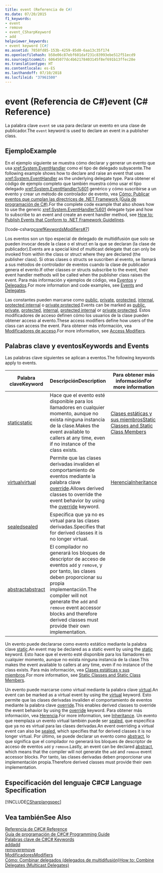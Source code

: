 ```yaml
---
title: event (Referencia de C#)
ms.date: 07/20/2015
f1_keywords:
- event
- remove
- event_CSharpKeyword
- add
helpviewer_keywords:
- event keyword [C#]
ms.assetid: 7858fd85-153b-4259-85d0-6aa13c35f174
ms.openlocfilehash: b58e06c87ebf601daf231c83993ebe512f51ecd9
ms.sourcegitcommit: 60645077dc4b62178403145f8ef691b13ffec28e
ms.translationtype: HT
ms.contentlocale: es-ES
ms.lasthandoff: 07/10/2018
ms.locfileid: "37961500"
---
```

# <a name="event-c-reference"></a><span data-ttu-id="79f35-102">event (Referencia de C#)</span><span class="sxs-lookup"><span data-stu-id="79f35-102">event (C# Reference)</span></span>
<span data-ttu-id="79f35-103">La palabra clave `event` se usa para declarar un evento en una clase de publicador.</span><span class="sxs-lookup"><span data-stu-id="79f35-103">The `event` keyword is used to declare an event in a publisher class.</span></span>  
  
## <a name="example"></a><span data-ttu-id="79f35-104">Ejemplo</span><span class="sxs-lookup"><span data-stu-id="79f35-104">Example</span></span>  
 <span data-ttu-id="79f35-105">En el ejemplo siguiente se muestra cómo declarar y generar un evento que usa <xref:System.EventHandler> como el tipo de delegado subyacente.</span><span class="sxs-lookup"><span data-stu-id="79f35-105">The following example shows how to declare and raise an event that uses <xref:System.EventHandler> as the underlying delegate type.</span></span> <span data-ttu-id="79f35-106">Para obtener el código de ejemplo completo que también muestra cómo usar el tipo delegado <xref:System.EventHandler%601> genérico y cómo suscribirse a un evento y crear un método de controlador de evento, vea [Cómo: Publicar eventos que cumplan las directrices de .NET Framework (Guía de programación de C#)](../../../csharp/programming-guide/events/how-to-publish-events-that-conform-to-net-framework-guidelines.md).</span><span class="sxs-lookup"><span data-stu-id="79f35-106">For the complete code example that also shows how to use the generic <xref:System.EventHandler%601> delegate type and how to subscribe to an event and create an event handler method, see [How to: Publish Events that Conform to .NET Framework Guidelines](../../../csharp/programming-guide/events/how-to-publish-events-that-conform-to-net-framework-guidelines.md).</span></span>  
  
 [!code-csharp[csrefKeywordsModifiers#7](~/samples/snippets/csharp/VS_Snippets_VBCSharp/csrefKeywordsModifiers/CS/csrefKeywordsModifiers.cs#7)]
  
 <span data-ttu-id="79f35-107">Los eventos son un tipo especial de delegado de multidifusión que solo se pueden invocar desde la clase o el struct en la que se declaran (la clase de publicador).</span><span class="sxs-lookup"><span data-stu-id="79f35-107">Events are a special kind of multicast delegate that can only be invoked from within the class or struct where they are declared (the publisher class).</span></span> <span data-ttu-id="79f35-108">Si otras clases o structs se suscriben al evento, se llamará a sus métodos de controlador de eventos cuando la clase de publicador genera el evento.</span><span class="sxs-lookup"><span data-stu-id="79f35-108">If other classes or structs subscribe to the event, their event handler methods will be called when the publisher class raises the event.</span></span> <span data-ttu-id="79f35-109">Para más información y ejemplos de código, vea [Eventos](../../../csharp/programming-guide/events/index.md) y [Delegados](../../../csharp/programming-guide/delegates/index.md).</span><span class="sxs-lookup"><span data-stu-id="79f35-109">For more information and code examples, see [Events](../../../csharp/programming-guide/events/index.md) and [Delegates](../../../csharp/programming-guide/delegates/index.md).</span></span>  
  
 <span data-ttu-id="79f35-110">Las constantes pueden marcarse como [public](../../../csharp/language-reference/keywords/public.md), [private](../../../csharp/language-reference/keywords/private.md), [protected](../../../csharp/language-reference/keywords/protected.md), [internal](../../../csharp/language-reference/keywords/internal.md), [protected internal](../../../csharp/language-reference/keywords/protected-internal.md) o [private protected](../../../csharp/language-reference/keywords/private-protected.md).</span><span class="sxs-lookup"><span data-stu-id="79f35-110">Events can be marked as [public](../../../csharp/language-reference/keywords/public.md), [private](../../../csharp/language-reference/keywords/private.md), [protected](../../../csharp/language-reference/keywords/protected.md), [internal](../../../csharp/language-reference/keywords/internal.md), [protected internal](../../../csharp/language-reference/keywords/protected-internal.md) or [private protected](../../../csharp/language-reference/keywords/private-protected.md).</span></span> <span data-ttu-id="79f35-111">Estos modificadores de acceso definen cómo los usuarios de la clase pueden obtener acceso al evento.</span><span class="sxs-lookup"><span data-stu-id="79f35-111">These access modifiers define how users of the class can access the event.</span></span> <span data-ttu-id="79f35-112">Para obtener más información, vea [Modificadores de acceso](../../../csharp/programming-guide/classes-and-structs/access-modifiers.md).</span><span class="sxs-lookup"><span data-stu-id="79f35-112">For more information, see [Access Modifiers](../../../csharp/programming-guide/classes-and-structs/access-modifiers.md).</span></span>  
  
## <a name="keywords-and-events"></a><span data-ttu-id="79f35-113">Palabras clave y eventos</span><span class="sxs-lookup"><span data-stu-id="79f35-113">Keywords and Events</span></span>  
 <span data-ttu-id="79f35-114">Las palabras clave siguientes se aplican a eventos.</span><span class="sxs-lookup"><span data-stu-id="79f35-114">The following keywords apply to events.</span></span>  
  
|<span data-ttu-id="79f35-115">Palabra clave</span><span class="sxs-lookup"><span data-stu-id="79f35-115">Keyword</span></span>|<span data-ttu-id="79f35-116">Descripción</span><span class="sxs-lookup"><span data-stu-id="79f35-116">Description</span></span>|<span data-ttu-id="79f35-117">Para obtener más información</span><span class="sxs-lookup"><span data-stu-id="79f35-117">For more information</span></span>|  
|-------------|-----------------|--------------------------|  
|[<span data-ttu-id="79f35-118">static</span><span class="sxs-lookup"><span data-stu-id="79f35-118">static</span></span>](../../../csharp/language-reference/keywords/static.md)|<span data-ttu-id="79f35-119">Hace que el evento esté disponible para los llamadores en cualquier momento, aunque no exista ninguna instancia de la clase.</span><span class="sxs-lookup"><span data-stu-id="79f35-119">Makes the event available to callers at any time, even if no instance of the class exists.</span></span>|[<span data-ttu-id="79f35-120">Clases estáticas y sus miembros</span><span class="sxs-lookup"><span data-stu-id="79f35-120">Static Classes and Static Class Members</span></span>](../../../csharp/programming-guide/classes-and-structs/static-classes-and-static-class-members.md)|  
|[<span data-ttu-id="79f35-121">virtual</span><span class="sxs-lookup"><span data-stu-id="79f35-121">virtual</span></span>](../../../csharp/language-reference/keywords/virtual.md)|<span data-ttu-id="79f35-122">Permite que las clases derivadas invaliden el comportamiento de eventos mediante la palabra clave [override](../../../csharp/language-reference/keywords/override.md).</span><span class="sxs-lookup"><span data-stu-id="79f35-122">Allows derived classes to override the event behavior by using the [override](../../../csharp/language-reference/keywords/override.md) keyword.</span></span>|[<span data-ttu-id="79f35-123">Herencia</span><span class="sxs-lookup"><span data-stu-id="79f35-123">Inheritance</span></span>](../../../csharp/programming-guide/classes-and-structs/inheritance.md)|  
|[<span data-ttu-id="79f35-124">sealed</span><span class="sxs-lookup"><span data-stu-id="79f35-124">sealed</span></span>](../../../csharp/language-reference/keywords/sealed.md)|<span data-ttu-id="79f35-125">Especifica que ya no es virtual para las clases derivadas.</span><span class="sxs-lookup"><span data-stu-id="79f35-125">Specifies that for derived classes it is no longer virtual.</span></span>||  
|[<span data-ttu-id="79f35-126">abstract</span><span class="sxs-lookup"><span data-stu-id="79f35-126">abstract</span></span>](../../../csharp/language-reference/keywords/abstract.md)|<span data-ttu-id="79f35-127">El compilador no generará los bloques de descriptor de acceso de eventos `add` y `remove`, y por tanto, las clases deben proporcionar su propia implementación.</span><span class="sxs-lookup"><span data-stu-id="79f35-127">The compiler will not generate the `add` and `remove` event accessor blocks and therefore derived classes must provide their own implementation.</span></span>||  
  
 <span data-ttu-id="79f35-128">Un evento puede declararse como evento estático mediante la palabra clave [static](../../../csharp/language-reference/keywords/static.md).</span><span class="sxs-lookup"><span data-stu-id="79f35-128">An event may be declared as a static event by using the [static](../../../csharp/language-reference/keywords/static.md) keyword.</span></span> <span data-ttu-id="79f35-129">Esto hace que el evento esté disponible para los llamadores en cualquier momento, aunque no exista ninguna instancia de la clase.</span><span class="sxs-lookup"><span data-stu-id="79f35-129">This makes the event available to callers at any time, even if no instance of the class exists.</span></span> <span data-ttu-id="79f35-130">Para más información, vea [Clases estáticas y sus miembros](../../../csharp/programming-guide/classes-and-structs/static-classes-and-static-class-members.md).</span><span class="sxs-lookup"><span data-stu-id="79f35-130">For more information, see [Static Classes and Static Class Members](../../../csharp/programming-guide/classes-and-structs/static-classes-and-static-class-members.md).</span></span>  
  
 <span data-ttu-id="79f35-131">Un evento puede marcarse como virtual mediante la palabra clave [virtual](../../../csharp/language-reference/keywords/virtual.md).</span><span class="sxs-lookup"><span data-stu-id="79f35-131">An event can be marked as a virtual event by using the [virtual](../../../csharp/language-reference/keywords/virtual.md) keyword.</span></span> <span data-ttu-id="79f35-132">Esto permite que las clases derivadas invaliden el comportamiento de eventos mediante la palabra clave [override](../../../csharp/language-reference/keywords/override.md).</span><span class="sxs-lookup"><span data-stu-id="79f35-132">This enables derived classes to override the event behavior by using the [override](../../../csharp/language-reference/keywords/override.md) keyword.</span></span> <span data-ttu-id="79f35-133">Para obtener más información, vea [Herencia](../../../csharp/programming-guide/classes-and-structs/inheritance.md).</span><span class="sxs-lookup"><span data-stu-id="79f35-133">For more information, see [Inheritance](../../../csharp/programming-guide/classes-and-structs/inheritance.md).</span></span> <span data-ttu-id="79f35-134">Un evento que reemplaza un evento virtual también puede ser [sealed](../../../csharp/language-reference/keywords/sealed.md), que especifica que ya no es virtual para las clases derivadas.</span><span class="sxs-lookup"><span data-stu-id="79f35-134">An event overriding a virtual event can also be [sealed](../../../csharp/language-reference/keywords/sealed.md), which specifies that for derived classes it is no longer virtual.</span></span> <span data-ttu-id="79f35-135">Por último, se puede declarar un evento como [abstract](../../../csharp/language-reference/keywords/abstract.md), lo que significa que el compilador no generará los bloques de descriptor de acceso de eventos `add` y `remove`.</span><span class="sxs-lookup"><span data-stu-id="79f35-135">Lastly, an event can be declared [abstract](../../../csharp/language-reference/keywords/abstract.md), which means that the compiler will not generate the `add` and `remove` event accessor blocks.</span></span> <span data-ttu-id="79f35-136">Por tanto, las clases derivadas deben proporcionar una implementación propia.</span><span class="sxs-lookup"><span data-stu-id="79f35-136">Therefore derived classes must provide their own implementation.</span></span>  
  
## <a name="c-language-specification"></a><span data-ttu-id="79f35-137">Especificación del lenguaje C#</span><span class="sxs-lookup"><span data-stu-id="79f35-137">C# Language Specification</span></span>  
 [!INCLUDE[CSharplangspec](~/includes/csharplangspec-md.md)]  
  
## <a name="see-also"></a><span data-ttu-id="79f35-138">Vea también</span><span class="sxs-lookup"><span data-stu-id="79f35-138">See Also</span></span>  
 [<span data-ttu-id="79f35-139">Referencia de C#</span><span class="sxs-lookup"><span data-stu-id="79f35-139">C# Reference</span></span>](../../../csharp/language-reference/index.md)  
 [<span data-ttu-id="79f35-140">Guía de programación de C#</span><span class="sxs-lookup"><span data-stu-id="79f35-140">C# Programming Guide</span></span>](../../../csharp/programming-guide/index.md)  
 [<span data-ttu-id="79f35-141">Palabras clave de C#</span><span class="sxs-lookup"><span data-stu-id="79f35-141">C# Keywords</span></span>](../../../csharp/language-reference/keywords/index.md)  
 [<span data-ttu-id="79f35-142">add</span><span class="sxs-lookup"><span data-stu-id="79f35-142">add</span></span>](../../../csharp/language-reference/keywords/add.md)  
 [<span data-ttu-id="79f35-143">remove</span><span class="sxs-lookup"><span data-stu-id="79f35-143">remove</span></span>](../../../csharp/language-reference/keywords/remove.md)  
 [<span data-ttu-id="79f35-144">Modificadores</span><span class="sxs-lookup"><span data-stu-id="79f35-144">Modifiers</span></span>](../../../csharp/language-reference/keywords/modifiers.md)  
 [<span data-ttu-id="79f35-145">Cómo: Combinar delegados (delegados de multidifusión)</span><span class="sxs-lookup"><span data-stu-id="79f35-145">How to: Combine Delegates (Multicast Delegates)</span></span>](../../../csharp/programming-guide/delegates/how-to-combine-delegates-multicast-delegates.md)
